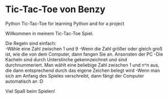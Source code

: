 # Tic-Tac-Toe von Benzy
 Python Tic-Tac-Toe for learning Python and for a project

 Willkommen in meinem Tic-Tac-Toe Spiel.
 
 Die Regeln sind einfach:  
    -Wähle eine Zahl zwischen 1 und 9 
    -Wenn die Zahl größer oder gleich groß ist, wie die 
        von dem Computer, dann fangen Sie an. Ansonsten der PC
    -Die Kacheln sind durch Unterstirche gekennzeichnet und sind durchnummeriert. Man wählt
        eine beliebige Zahl zwischen 1 und n^n aus, die dann entsprechend durch das 
        eigene Zeichen belegt wird
    -Wenn man sich am Anfang des Spieles verschreibt,
        dann fängt der Computer automatisch an :D

 Viel Spaß beim Spielen!

